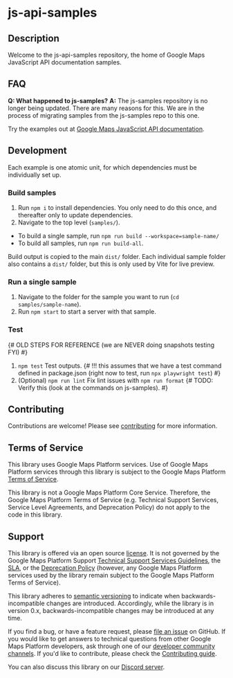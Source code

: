 # js-api-samples

## Description

Welcome to the js-api-samples repository, the home of Google Maps JavaScript API documentation samples.

## FAQ

**Q: What happened to js-samples?**
**A:** The js-samples repository is no longer being updated. There are many reasons for this.
We are in the process of migrating samples from the js-samples repo to this one.

Try the examples out at [Google Maps JavaScript API documentation](https://developers.google.com/maps/documentation/javascript/examples).

## Development

Each example is one atomic unit, for which dependencies must be individually set up.

### Build samples

1. Run `npm i` to install dependencies. You only need to do this once, and
thereafter only to update dependencies.
1. Navigate to the top level (`samples/`).

  - To build a single sample, run `npm run build --workspace=sample-name/`
  - To build all samples, run `npm run build-all`.

Build output is copied to the main `dist/` folder. Each individual sample folder
also contains a `dist/` folder, but this is only used by Vite for live preview.

### Run a single sample

1. Navigate to the folder for the sample you want to run (`cd samples/sample-name`).
1. Run `npm start` to start a server with that sample.

### Test

{# OLD STEPS FOR REFERENCE (we are NEVER doing snapshots testing FYI) #}
1. `npm test` Test outputs. {# !!! this assumes that we have a test command defined in package.json (right now to test, run `npx playwright test`) #}
1. (Optional) `npm run lint` Fix lint issues with `npm run format` {# TODO: Verify this (look at the commands on js-samples). #}

## Contributing

Contributions are welcome! Please see [contributing](../docs/contributing.md) for more information.

## Terms of Service

This library uses Google Maps Platform services. Use of Google Maps Platform services through this library is subject to the Google Maps Platform [Terms of Service](https://cloud.google.com/maps-platform/terms).

This library is not a Google Maps Platform Core Service. Therefore, the Google Maps Platform Terms of Service (e.g. Technical Support Services, Service Level Agreements, and Deprecation Policy) do not apply to the code in this library.

## Support

This library is offered via an open source [license](https://www.apache.org/licenses/LICENSE-2.0). It is not governed by the Google Maps Platform Support [Technical Support Services Guidelines](https://cloud.google.com/maps-platform/terms/tssg), the [SLA](https://cloud.google.com/maps-platform/terms/sla), or the [Deprecation Policy](https://cloud.google.com/maps-platform/terms) (however, any Google Maps Platform services used by the library remain subject to the Google Maps Platform Terms of Service).

This library adheres to [semantic versioning](https://semver.org/) to indicate when backwards-incompatible changes are introduced. Accordingly, while the library is in version 0.x, backwards-incompatible changes may be introduced at any time. 

If you find a bug, or have a feature request, please [file an issue]() on GitHub. If you would like to get answers to technical questions from other Google Maps Platform developers, ask through one of our [developer community channels](https://developers.google.com/maps/developer-community). If you'd like to contribute, please check the [Contributing guide]().

You can also discuss this library on our [Discord server](https://discord.gg/hYsWbmk).
